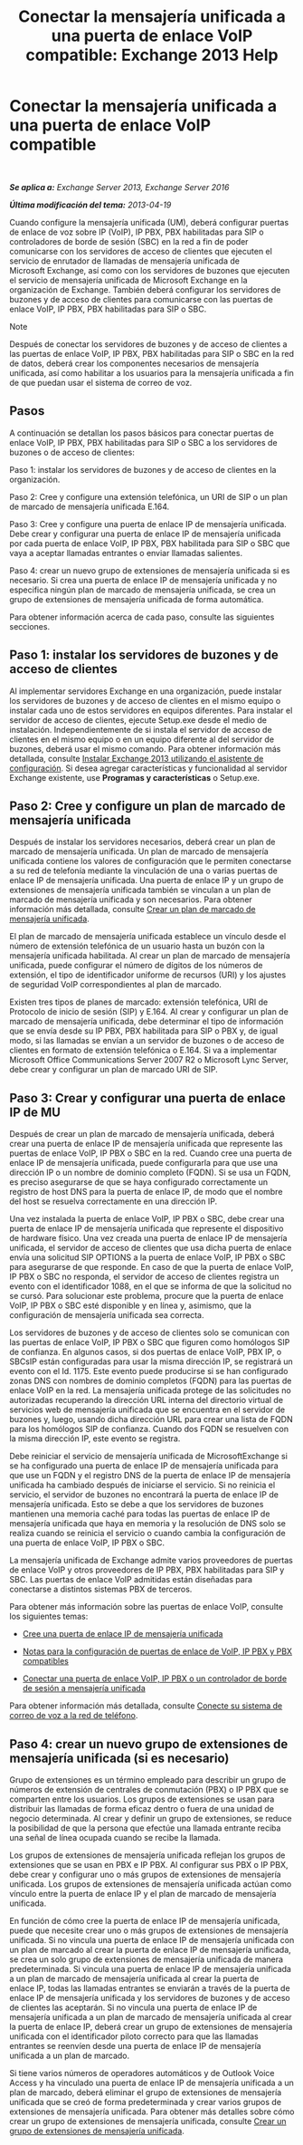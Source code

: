 ﻿---
title: 'Conectar la mensajería unificada a una puerta de enlace VoIP compatible: Exchange 2013 Help'
TOCTitle: Conectar la mensajería unificada a una puerta de enlace VoIP compatible
ms:assetid: b8dfc8bd-2ee5-418d-b0a4-4fa2ec7e2a2e
ms:mtpsurl: https://technet.microsoft.com/es-es/library/Bb124360(v=EXCHG.150)
ms:contentKeyID: 50556873
ms.date: 05/22/2018
mtps_version: v=EXCHG.150
ms.translationtype: MT
---

# Conectar la mensajería unificada a una puerta de enlace VoIP compatible

 

_**Se aplica a:** Exchange Server 2013, Exchange Server 2016_

_**Última modificación del tema:** 2013-04-19_

Cuando configure la mensajería unificada (UM), deberá configurar puertas de enlace de voz sobre IP (VoIP), IP PBX, PBX habilitadas para SIP o controladores de borde de sesión (SBC) en la red a fin de poder comunicarse con los servidores de acceso de clientes que ejecuten el servicio de enrutador de llamadas de mensajería unificada de Microsoft Exchange, así como con los servidores de buzones que ejecuten el servicio de mensajería unificada de Microsoft Exchange en la organización de Exchange. También deberá configurar los servidores de buzones y de acceso de clientes para comunicarse con las puertas de enlace VoIP, IP PBX, PBX habilitadas para SIP o SBC.


> [!NOTE]
> Después de conectar los servidores de buzones y de acceso de clientes a las puertas de enlace VoIP, IP&nbsp;PBX, PBX habilitadas para SIP o SBC en la red de datos, deberá crear los componentes necesarios de mensajería unificada, así como habilitar a los usuarios para la mensajería unificada a fin de que puedan usar el sistema de correo de voz.



## Pasos

A continuación se detallan los pasos básicos para conectar puertas de enlace VoIP, IP PBX, PBX habilitadas para SIP o SBC a los servidores de buzones o de acceso de clientes:

Paso 1: instalar los servidores de buzones y de acceso de clientes en la organización.

Paso 2: Cree y configure una extensión telefónica, un URI de SIP o un plan de marcado de mensajería unificada E.164.

Paso 3: Cree y configure una puerta de enlace IP de mensajería unificada. Debe crear y configurar una puerta de enlace IP de mensajería unificada por cada puerta de enlace VoIP, IP PBX, PBX habilitada para SIP o SBC que vaya a aceptar llamadas entrantes o enviar llamadas salientes.

Paso 4: crear un nuevo grupo de extensiones de mensajería unificada si es necesario. Si crea una puerta de enlace IP de mensajería unificada y no especifica ningún plan de marcado de mensajería unificada, se crea un grupo de extensiones de mensajería unificada de forma automática.

Para obtener información acerca de cada paso, consulte las siguientes secciones.

## Paso 1: instalar los servidores de buzones y de acceso de clientes

Al implementar servidores Exchange en una organización, puede instalar los servidores de buzones y de acceso de clientes en el mismo equipo o instalar cada uno de estos servidores en equipos diferentes. Para instalar el servidor de acceso de clientes, ejecute Setup.exe desde el medio de instalación. Independientemente de si instala el servidor de acceso de clientes en el mismo equipo o en un equipo diferente al del servidor de buzones, deberá usar el mismo comando. Para obtener información más detallada, consulte [Instalar Exchange 2013 utilizando el asistente de configuración](install-exchange-2013-using-the-setup-wizard-exchange-2013-help.md). Si desea agregar características y funcionalidad al servidor Exchange existente, use **Programas y características** o Setup.exe.

## Paso 2: Cree y configure un plan de marcado de mensajería unificada

Después de instalar los servidores necesarios, deberá crear un plan de marcado de mensajería unificada. Un plan de marcado de mensajería unificada contiene los valores de configuración que le permiten conectarse a su red de telefonía mediante la vinculación de una o varias puertas de enlace IP de mensajería unificada. Una puerta de enlace IP y un grupo de extensiones de mensajería unificada también se vinculan a un plan de marcado de mensajería unificada y son necesarios. Para obtener información más detallada, consulte [Crear un plan de marcado de mensajería unificada](create-a-um-dial-plan-exchange-2013-help.md).

El plan de marcado de mensajería unificada establece un vínculo desde el número de extensión telefónica de un usuario hasta un buzón con la mensajería unificada habilitada. Al crear un plan de marcado de mensajería unificada, puede configurar el número de dígitos de los números de extensión, el tipo de identificador uniforme de recursos (URI) y los ajustes de seguridad VoIP correspondientes al plan de marcado.

Existen tres tipos de planes de marcado: extensión telefónica, URI de Protocolo de inicio de sesión (SIP) y E.164. Al crear y configurar un plan de marcado de mensajería unificada, debe determinar el tipo de información que se envía desde su IP PBX, PBX habilitada para SIP o PBX y, de igual modo, si las llamadas se envían a un servidor de buzones o de acceso de clientes en formato de extensión telefónica o E.164. Si va a implementar Microsoft Office Communications Server 2007 R2 o Microsoft Lync Server, debe crear y configurar un plan de marcado URI de SIP.

## Paso 3: Crear y configurar una puerta de enlace IP de MU

Después de crear un plan de marcado de mensajería unificada, deberá crear una puerta de enlace IP de mensajería unificada que represente las puertas de enlace VoIP, IP PBX o SBC en la red. Cuando cree una puerta de enlace IP de mensajería unificada, puede configurarla para que use una dirección IP o un nombre de dominio completo (FQDN). Si se usa un FQDN, es preciso asegurarse de que se haya configurado correctamente un registro de host DNS para la puerta de enlace IP, de modo que el nombre del host se resuelva correctamente en una dirección IP.

Una vez instalada la puerta de enlace VoIP, IP PBX o SBC, debe crear una puerta de enlace IP de mensajería unificada que represente el dispositivo de hardware físico. Una vez creada una puerta de enlace IP de mensajería unificada, el servidor de acceso de clientes que usa dicha puerta de enlace envía una solicitud SIP OPTIONS a la puerta de enlace VoIP, IP PBX o SBC para asegurarse de que responde. En caso de que la puerta de enlace VoIP, IP PBX o SBC no responda, el servidor de acceso de clientes registra un evento con el identificador 1088, en el que se informa de que la solicitud no se cursó. Para solucionar este problema, procure que la puerta de enlace VoIP, IP PBX o SBC esté disponible y en línea y, asimismo, que la configuración de mensajería unificada sea correcta.

Los servidores de buzones y de acceso de clientes solo se comunican con las puertas de enlace VoIP, IP PBX o SBC que figuren como homólogos SIP de confianza. En algunos casos, si dos puertas de enlace VoIP, PBX IP, o SBCsIP están configuradas para usar la misma dirección IP, se registrará un evento con el Id. 1175. Este evento puede producirse si se han configurado zonas DNS con nombres de dominio completos (FQDN) para las puertas de enlace VoIP en la red. La mensajería unificada protege de las solicitudes no autorizadas recuperando la dirección URL interna del directorio virtual de servicios web de mensajería unificada que se encuentra en el servidor de buzones y, luego, usando dicha dirección URL para crear una lista de FQDN para los homólogos SIP de confianza. Cuando dos FQDN se resuelven con la misma dirección IP, este evento se registra.

Debe reiniciar el servicio de mensajería unificada de MicrosoftExchange si se ha configurado una puerta de enlace IP de mensajería unificada para que use un FQDN y el registro DNS de la puerta de enlace IP de mensajería unificada ha cambiado después de iniciarse el servicio. Si no reinicia el servicio, el servidor de buzones no encontrará la puerta de enlace IP de mensajería unificada. Esto se debe a que los servidores de buzones mantienen una memoria caché para todas las puertas de enlace IP de mensajería unificada que haya en memoria y la resolución de DNS solo se realiza cuando se reinicia el servicio o cuando cambia la configuración de una puerta de enlace VoIP, IP PBX o SBC.

La mensajería unificada de Exchange admite varios proveedores de puertas de enlace VoIP y otros proveedores de IP PBX, PBX habilitadas para SIP y SBC. Las puertas de enlace VoIP admitidas están diseñadas para conectarse a distintos sistemas PBX de terceros.

Para obtener más información sobre las puertas de enlace VoIP, consulte los siguientes temas:

  - [Cree una puerta de enlace IP de mensajería unificada](create-a-um-ip-gateway-exchange-2013-help.md)

  - [Notas para la configuración de puertas de enlace de VoIP, IP PBX y PBX compatibles](configuration-notes-for-supported-voip-gateways-ip-pbxs-and-pbxs-exchange-2013-help.md)

  - [Conectar una puerta de enlace VoIP, IP PBX o un controlador de borde de sesión a mensajería unificada](connect-a-voip-gateway-ip-pbx-or-session-border-controller-to-um-exchange-2013-help.md)

Para obtener información más detallada, consulte [Conecte su sistema de correo de voz a la red de teléfono](connect-your-voice-mail-system-to-your-telephone-network-exchange-2013-help.md).

## Paso 4: crear un nuevo grupo de extensiones de mensajería unificada (si es necesario)

Grupo de extensiones es un término empleado para describir un grupo de números de extensión de centrales de conmutación (PBX) o IP PBX que se comparten entre los usuarios. Los grupos de extensiones se usan para distribuir las llamadas de forma eficaz dentro o fuera de una unidad de negocio determinada. Al crear y definir un grupo de extensiones, se reduce la posibilidad de que la persona que efectúe una llamada entrante reciba una señal de línea ocupada cuando se recibe la llamada.

Los grupos de extensiones de mensajería unificada reflejan los grupos de extensiones que se usan en PBX e IP PBX. Al configurar sus PBX o IP PBX, debe crear y configurar uno o más grupos de extensiones de mensajería unificada. Los grupos de extensiones de mensajería unificada actúan como vínculo entre la puerta de enlace IP y el plan de marcado de mensajería unificada.

En función de cómo cree la puerta de enlace IP de mensajería unificada, puede que necesite crear uno o más grupos de extensiones de mensajería unificada. Si no vincula una puerta de enlace IP de mensajería unificada con un plan de marcado al crear la puerta de enlace IP de mensajería unificada, se crea un solo grupo de extensiones de mensajería unificada de manera predeterminada. Si vincula una puerta de enlace IP de mensajería unificada a un plan de marcado de mensajería unificada al crear la puerta de enlace IP, todas las llamadas entrantes se enviarán a través de la puerta de enlace IP de mensajería unificada y los servidores de buzones y de acceso de clientes las aceptarán. Si no vincula una puerta de enlace IP de mensajería unificada a un plan de marcado de mensajería unificada al crear la puerta de enlace IP, deberá crear un grupo de extensiones de mensajería unificada con el identificador piloto correcto para que las llamadas entrantes se reenvíen desde una puerta de enlace IP de mensajería unificada a un plan de marcado.

Si tiene varios números de operadores automáticos y de Outlook Voice Access y ha vinculado una puerta de enlace IP de mensajería unificada a un plan de marcado, deberá eliminar el grupo de extensiones de mensajería unificada que se creó de forma predeterminada y crear varios grupos de extensiones de mensajería unificada. Para obtener más detalles sobre cómo crear un grupo de extensiones de mensajería unificada, consulte [Crear un grupo de extensiones de mensajería unificada](create-a-um-hunt-group-exchange-2013-help.md).

